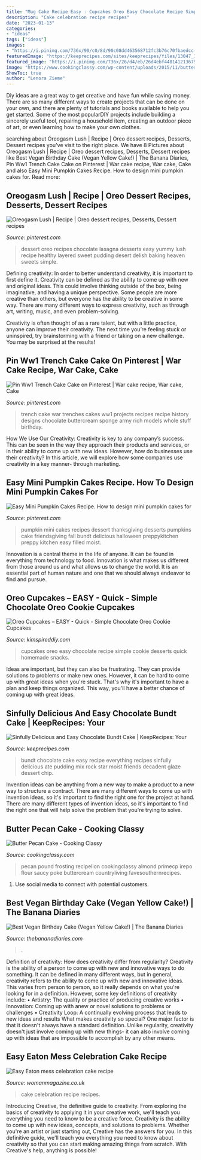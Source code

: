 ```yaml
---
title: "Mug Cake Recipe Easy : Cupcakes Oreo Easy Chocolate Recipe Simple Cookie Desserts Quick Homemade Snacks"
description: "Cake celebration recipe recipes"
date: "2023-01-13"
categories:
- "ideas"
tags: ["ideas"]
images:
- "https://i.pinimg.com/736x/90/c0/8d/90c08dd463568712fc3b76c70fbaedcc--trench-projects.jpg"
featuredImage: "https://keeprecipes.com/sites/keeprecipes/files/13047_1423839731_0.jpg"
featured_image: "https://i.pinimg.com/736x/26/d4/eb/26d4ebf44814121367932b3ba6892eb9.jpg"
image: "https://www.cookingclassy.com/wp-content/uploads/2015/11/butter_pecan_cake2.1.jpg"
ShowToc: true
author: "Lenora Zieme"
---
```



Diy ideas are a great way to get creative and have fun while saving money. There are so many different ways to create projects that can be done on your own, and there are plenty of tutorials and books available to help you get started. Some of the most popularDIY projects include building a sincerely useful tool, repairing a household item, creating an outdoor piece of art, or even learning how to make your own clothes.

	

		
searching about Oreogasm Lush | Recipe | Oreo dessert recipes, Desserts, Dessert recipes you've visit to the right place. We have 8 Pictures about Oreogasm Lush | Recipe | Oreo dessert recipes, Desserts, Dessert recipes like Best Vegan Birthday Cake (Vegan Yellow Cake!) | The Banana Diaries, Pin Ww1 Trench Cake Cake on Pinterest | War cake recipe, War cake, Cake and also Easy Mini Pumpkin Cakes Recipe. How to design mini pumpkin cakes for. Read more:
		
    
## Oreogasm Lush | Recipe | Oreo Dessert Recipes, Desserts, Dessert Recipes

<img loading=lazy src="https://i.pinimg.com/736x/26/d4/eb/26d4ebf44814121367932b3ba6892eb9.jpg" onerror="this.onerror=null;this.src='https://tse4.mm.bing.net/th?id=OIP.ji6FlOb8RmoZG1gau_ozNAHaLG&amp;pid=15.1';" alt="Oreogasm Lush | Recipe | Oreo dessert recipes, Desserts, Dessert recipes">

_Source: pinterest.com_

>dessert oreo recipes chocolate lasagna desserts easy yummy lush recipe healthy layered sweet pudding desert delish baking heaven sweets simple. 

	

Defining creativity:
In order to better understand creativity, it is important to first define it. Creativity can be defined as the ability to come up with new and original ideas. This could involve thinking outside of the box, being imaginative, and having a unique perspective.
Some people are more creative than others, but everyone has the ability to be creative in some way. There are many different ways to express creativity, such as through art, writing, music, and even problem-solving.

Creativity is often thought of as a rare talent, but with a little practice, anyone can improve their creativity. The next time you’re feeling stuck or uninspired, try brainstorming with a friend or taking on a new challenge. You may be surprised at the results!

    
## Pin Ww1 Trench Cake Cake On Pinterest | War Cake Recipe, War Cake, Cake

<img loading=lazy src="https://i.pinimg.com/736x/90/c0/8d/90c08dd463568712fc3b76c70fbaedcc--trench-projects.jpg" onerror="this.onerror=null;this.src='https://tse1.mm.bing.net/th?id=OIP.1DvXxqyu0Fi_ITy5rZGN0gHaFj&amp;pid=15.1';" alt="Pin Ww1 Trench Cake Cake on Pinterest | War cake recipe, War cake, Cake">

_Source: pinterest.com_

>trench cake war trenches cakes ww1 projects recipes recipe history designs chocolate buttercream sponge army rich models whole stuff birthday. 

	

How We Use Our Creativity:
Creativity is key to any company’s success. This can be seen in the way they approach their products and services, or in their ability to come up with new ideas. However, how do businesses use their creativity? In this article, we will explore how some companies use creativity in a key manner- through marketing.

    
## Easy Mini Pumpkin Cakes Recipe. How To Design Mini Pumpkin Cakes For

<img loading=lazy src="https://i.pinimg.com/736x/23/64/1c/23641c73fc44ea215e3a1f293d2dea18.jpg" onerror="this.onerror=null;this.src='https://tse1.mm.bing.net/th?id=OIP.Zsrf4RM9SEg03eh9cmbVFAHaKf&amp;pid=15.1';" alt="Easy Mini Pumpkin Cakes Recipe. How to design mini pumpkin cakes for">

_Source: pinterest.com_

>pumpkin mini cakes recipes dessert thanksgiving desserts pumpkins cake friendsgiving fall bundt delicious halloween preppykitchen preppy kitchen easy filled moist. 

	

Innovation is a central theme in the life of anyone. It can be found in everything from technology to food. Innovation is what makes us different from those around us and what allows us to change the world. It is an essential part of human nature and one that we should always endeavor to find and pursue.

    
## Oreo Cupcakes – EASY - Quick - Simple Chocolate Oreo Cookie Cupcakes

<img loading=lazy src="https://kimspireddiy.com/wp-content/uploads/2020/04/oreo-cupcakes-1-1.jpg" onerror="this.onerror=null;this.src='https://tse1.mm.bing.net/th?id=OIP.E6yNk1r7lkxzGshCW4SZTQHaLH&amp;pid=15.1';" alt="Oreo Cupcakes – EASY - Quick - Simple Chocolate Oreo Cookie Cupcakes">

_Source: kimspireddiy.com_

>cupcakes oreo easy chocolate recipe simple cookie desserts quick homemade snacks. 

	

Ideas are important, but they can also be frustrating. They can provide solutions to problems or make new ones. However, it can be hard to come up with great ideas when you're stuck. That's why it's important to have a plan and keep things organized. This way, you'll have a better chance of coming up with great ideas.

    
## Sinfully Delicious And Easy Chocolate Bundt Cake | KeepRecipes: Your

<img loading=lazy src="https://keeprecipes.com/sites/keeprecipes/files/13047_1423839731_0.jpg" onerror="this.onerror=null;this.src='https://tse4.mm.bing.net/th?id=OIP.lS-nnJmr7G9cTfN9_5W9IAHaKW&amp;pid=15.1';" alt="Sinfully Delicious and Easy Chocolate Bundt Cake | KeepRecipes: Your">

_Source: keeprecipes.com_

>bundt chocolate cake easy recipe everything recipes sinfully delicious ate pudding mix rock star moist friends decadent glaze dessert chip. 

	

Invention ideas can be anything from a new way to make a product to a new way to structure a contract. There are many different ways to come up with invention ideas, so it's important to find the right one for the project at hand. There are many different types of invention ideas, so it's important to find the right one that will help solve the problem that you're trying to solve.

    
## Butter Pecan Cake - Cooking Classy

<img loading=lazy src="https://www.cookingclassy.com/wp-content/uploads/2015/11/butter_pecan_cake2.1.jpg" onerror="this.onerror=null;this.src='https://tse2.mm.bing.net/th?id=OIP.10E6bLB4lCXBQEMzzks6kQHaK9&amp;pid=15.1';" alt="Butter Pecan Cake - Cooking Classy">

_Source: cookingclassy.com_

>pecan pound frosting recipelion cookingclassy almond primecp irepo flour saucy poke buttercream countryliving favesouthernrecipes. 

	

1. Use social media to connect with potential customers.

    
## Best Vegan Birthday Cake (Vegan Yellow Cake!) | The Banana Diaries

<img loading=lazy src="https://thebananadiaries.com/wp-content/uploads/2021/04/vegan-birthday-cake-yellow-cake_5289.jpg" onerror="this.onerror=null;this.src='https://tse4.mm.bing.net/th?id=OIP.WmI-AIZlpN7_l5o-KC7eeQHaLH&amp;pid=15.1';" alt="Best Vegan Birthday Cake (Vegan Yellow Cake!) | The Banana Diaries">

_Source: thebananadiaries.com_

>. 

	

Definition of creativity: How does creativity differ from regularity?
Creativity is the ability of a person to come up with new and innovative ways to do something. It can be defined in many different ways, but in general, creativity refers to the ability to come up with new and innovative ideas. This varies from person to person, so it really depends on what you're looking for in a definition. However, some key definitions of creativity include: • Artistry: The quality or practice of producing creative works • Innovation: Coming up with anew or novel solutions to problems or challenges • Creativity Loop: A continually evolving process that leads to new ideas and results 
What makes creativity so special? One major factor is that it doesn't always have a standard definition. Unlike regularity, creativity doesn't just involve coming up with new things- it can also involve coming up with ideas that are impossible to accomplish by any other means.

    
## Easy Eaton Mess Celebration Cake Recipe

<img loading=lazy src="http://keyassets-p2.timeincuk.net/wp/prod/wp-content/uploads/sites/31/2015/07/Queens-Cake-featured.jpg" onerror="this.onerror=null;this.src='https://tse3.mm.bing.net/th?id=OIP.TFs0onsRoiwzX27WJ0NNIQHaLH&amp;pid=15.1';" alt="Easy Eaton mess celebration cake recipe">

_Source: womanmagazine.co.uk_

>cake celebration recipe recipes. 

	

Introducing Creative, the definitive guide to creativity. From exploring the basics of creativity to applying it in your creative work, we'll teach you everything you need to know to be a creative force.
Creativity is the ability to come up with new ideas, concepts, and solutions to problems. Whether you're an artist or just starting out, Creative has the answers for you. In this definitive guide, we'll teach you everything you need to know about creativity so that you can start making amazing things from scratch. With Creative's help, anything is possible!

